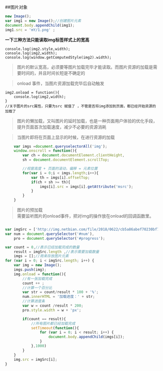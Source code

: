##图片对象  

```javascript
new Image();
var img1 = new Image();//创建图片元素
document.body.appendChild(img1);
img1.src = 'mY/1.png' ;

```

**一下三种方法只能读取img标签样式上的宽高**     

    console.log(img2.style,width);   
    console.log(img2,width);   
    console.log(window.getComputedStyle(img2).width);     

>图片的默认宽高，必须要等图片加载完毕才能读取。而图片资源的加载是需要时间的，并且时间长短是不确定的    

>onload 事件，当图片资源加载完毕后自动触发   

    img2.onload = function(){
        console.log(img2,width);
    }
    //关于图片的src属性，只要为src 赋值了 ，不管是否将img添加到页面，都已经开始资源的加载了

> 图片的懒加载，又叫图片的延时加载，也是一种页面用户体验的优化手段，提升页面首次加载速度，减少不必要的资源消耗

> 当图片即将在页面上显示的时候，在进行资源的加载

```javascript
    var imgs =document.queryselectorAll('img');
    window.onscroll = function(){
        var ch = document.documentElement.clientHeight,
        sh = document.documentElement.scrollTop;

        //视窗高度 + 页面的滚动，偏移 = 元素位置
        for(var i = 0;i < imgs.length;i++){
            var th = imgs[i].offsetTop;
            if(ch + sh >= th){
                imgs[i].src = imgs[i].getAttribute('msrc');
            }
        }
    }

```


> 图片的预加载  
> 需要监听图片的onload事件，把对img的操作放在onload的回调函数里。
```javascript

var imgSrc = ['http://img.netbian.com/file/2018/0622/cb5a86abef70230bf7b6615f2a46ab6e.jpg', 'http://img.netbian.com/file/2019/0220/52ea84369dd40268d595766c76fda7f3.jpg', 'http://img.netbian.com/file/2019/0824/fe28123a86549be48bc00d639da77c60.jpg', 'http://img.netbian.com/file/2019/0414/7bee7eef5fc44417a0b02a46576e7e16.jpg', 'http://img.netbian.com/file/2018/0827/f97554874cd162e372d1a947b90a060b.jpg'];
var num = document.querySelector('#num'),
	pro = document.querySelector('#progress');

var count = 0,//表示已经加载完成的数量
	result = imgSrc.length ,//表示需要加载数量
	imgs = [];//用来存放图片元素
for (var i = 0; i < imgSrc.length; i++) {
	var img = new Image();
	imgs.push(img);
	img.onload = function(){
		//有一张加载完成
		count ++ ;
		//计算一个百分比
		var str = count/result * 100 + '%';
		num.innerHTML = '加载进度：' + str;
		//计算进度条
		var w = count /result * 200;
		pro.style.width = w + 'px';

		if(count == result){
			//所有图片都已经加载完成
			setTimeout(function(){
				for (var i = 0; i < result; i++) {
					document.body.appendChild(imgs[i]);
				}
			},1000)
		}
	}
	img.src = imgSrc[i];
}

```   
